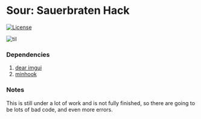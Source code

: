 # Sour: Sauerbraten Hack

[![License](https://img.shields.io/github/license/seanhobeck/sour?color=green)](https://github.com/seanhobeck/sour/blob/master/LICENSE)

![til](/gifs/showcase_high.gif)

### Dependencies

1. [dear imgui](https://github.com/ocornut/imgui/)
2. [minhook](https://github.com/TsudaKageyu/minhook/)

### Notes

This is still under a lot of work and is not fully finished, 
so there are going to be lots of bad code, and even more errors.
